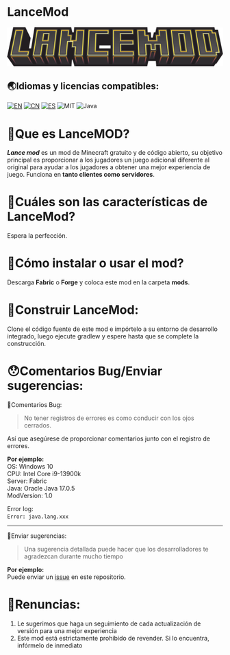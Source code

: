 # LanceMod

![LOGO](./img/icon.png)

## 🌏Idiomas y licencias compatibles:  
[![EN](https://img.shields.io/badge/English-Click-blue)](../README.md)
[![CN](https://img.shields.io/badge/简体中文-Click-blue)](./README.zh-cn.md)
[![ES](https://img.shields.io/badge/Español-Click-blue)](./README.es-es.md)
![MIT](https://img.shields.io/badge/License-MIT-green)
![Java](https://img.shields.io/badge/Java-100%25-orange)

# 🤔Que es LanceMOD?  
**_Lance mod_** es un mod de Minecraft gratuito y de código abierto, su objetivo principal es proporcionar a los jugadores un juego adicional diferente al original para ayudar a los jugadores a obtener una mejor experiencia de juego. Funciona en **tanto clientes como servidores**.

# 🧐Cuáles son las características de LanceMod?
Espera la perfección.

 # 🧐Cómo instalar o usar el mod?  
Descarga **Fabric** o **Forge** y coloca este mod en la carpeta **mods**.

# 🔨Construir LanceMod:  
Clone el código fuente de este mod e impórtelo a su entorno de desarrollo integrado, luego ejecute gradlew y espere hasta que se complete la construcción.

# 😯Comentarios Bug/Enviar sugerencias:  
🐛Comentarios Bug:  
 > No tener registros de errores es como conducir con los ojos cerrados.

 Así que asegúrese de proporcionar comentarios junto con el registro de errores.

 **Por ejemplo:**  
 OS: Windows 10  
CPU: Intel Core i9-13900k  
Server: Fabric  
Java: Oracle Java 17.0.5  
ModVersion: 1.0

Error log:  
```Error: java.lang.xxx```

---
📌Enviar sugerencias:  
 > Una sugerencia detallada puede hacer que los desarrolladores te agradezcan durante mucho tiempo

 **Por ejemplo:**  
Puede enviar un [issue](https://github.com/LNGS-Horse/LanceMod/issues) en este repositorio.

# 📝Renuncias:  
1. Le sugerimos que haga un seguimiento de cada actualización de versión para una mejor experiencia  
2. Este mod está estrictamente prohibido de revender. Si lo encuentra, infórmelo de inmediato
